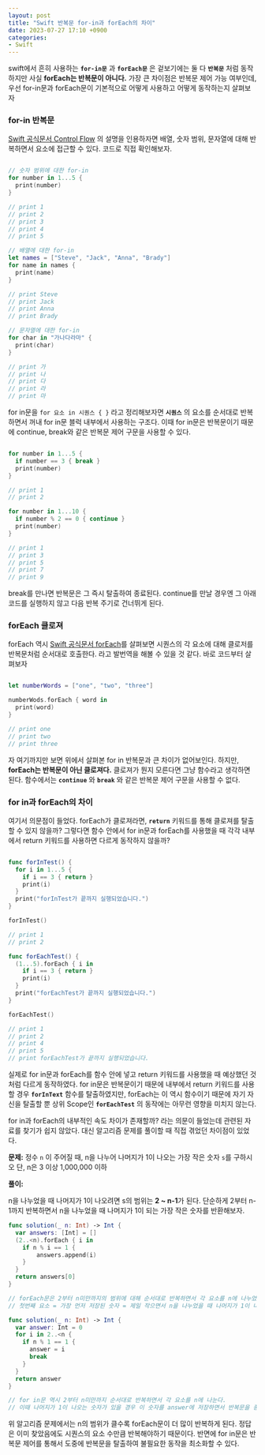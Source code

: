 ```yaml
---
layout: post
title: "Swift 반복문 for-in과 forEach의 차이"
date: 2023-07-27 17:10 +0900
categories:
- Swift
---
```

swift에서 흔히 사용하는 **`for-in문`** 과 **`forEach문`** 은 겉보기에는 둘 다 **`반복문`** 처럼 동작하지만 사실 **forEach는 반복문이 아니다.**  가장 큰 차이점은 반복문 제어 가능 여부인데, 우선 for-in문과 forEach문이 기본적으로 어떻게 사용하고 어떻게 동작하는지 살펴보자

### for-in 반복문

[Swift 공식문서 Control Flow](https://docs.swift.org/swift-book/documentation/the-swift-programming-language/controlflow) 의 설명을 인용하자면 배열, 숫자 범위, 문자열에 대해 반복하면서 요소에 접근할 수 있다. 
코드로 직접 확인해보자.

```swift

// 숫자 범위에 대한 for-in
for number in 1...5 { 
  print(number)
}

// print 1
// print 2
// print 3
// print 4
// print 5

// 배열에 대한 for-in
let names = ["Steve", "Jack", "Anna", "Brady"]
for name in names {
  print(name)
}

// print Steve
// print Jack
// print Anna
// print Brady

// 문자열에 대한 for-in
for char in "가나다라마" {
  print(char)
}

// print 가
// print 나
// print 다
// print 라
// print 마
```

for in문을 `for 요소 in 시퀀스 { }` 라고 정리해보자면 **`시퀀스`** 의 요소를 순서대로 반복하면서 꺼내 for in문 블럭 내부에서 사용하는 구조다. 이때 for in문은 반복문이기 때문에 continue, break와 같은 반복문 제어 구문을 사용할 수 있다.

```swift

for number in 1...5 {
  if number == 3 { break }
  print(number)
}

// print 1
// print 2

for number in 1...10 {
  if number % 2 == 0 { continue }
  print(number)
}

// print 1
// print 3
// print 5
// print 7
// print 9
```

break를 만나면 반복문은 그 즉시 탈출하여 종료된다. continue를 만날 경우엔 그 아래 코드를 실행하지 않고 다음 반복 주기로 건너뛰게 된다.

### forEach 클로져

forEach 역시 [Swift 공식문서 forEach](https://developer.apple.com/documentation/swift/array/foreach(_:))를 살펴보면 시퀀스의 각 요소에 대해 클로저를 반복문처럼 순서대로 호출한다. 라고 발번역을 해볼 수 있을 것 같다. 바로 코드부터 살펴보자

```swift

let numberWords = ["one", "two", "three"]

numberWods.forEach { word in
  print(word)
}

// print one
// print two
// print three
```

자 여기까지만 보면 위에서 살펴본 for in 반복문과 큰 차이가 없어보인다. 하지만, **forEach는 반복문이 아닌 클로져다.**  클로져가 뭔지 모른다면 그냥 함수라고 생각하면 된다. 함수에서는 **`continue`** 와 **`break`** 와 같은 반복문 제어 구문을 사용할 수 없다. 

### for in과 forEach의 차이

여기서 의문점이 들었다. forEach가 클로져라면, **`return`** 키워드를 통해 클로져를 탈출할 수 있지 않을까? 그렇다면 함수 안에서 for in문과 forEach를 사용했을 때 각각 내부에서 return 키워드를 사용하면 다르게 동작하지 않을까?

```swift

func forInTest() {
  for i in 1...5 {
    if i == 3 { return }
    print(i)
  }
  print("forInTest가 끝까지 실행되었습니다.")
}

forInTest()

// print 1
// print 2

func forEachTest() {
  (1...5).forEach { i in
    if i == 3 { return }
    print(i)
  }
  print("forEachTest가 끝까지 실행되었습니다.")
}

forEachTest()

// print 1
// print 2
// print 4
// print 5
// print forEachTest가 끝까지 실행되었습니다.
```

실제로 for in문과 forEach를 함수 안에 넣고 return 키워드를 사용했을 때 예상했던 것처럼 다르게 동작하였다.
for in문은 반복문이기 때문에 내부에서 return 키워드를 사용할 경우 **`forInText`** 함수를 탈출하였지만, forEach는 이 역시 함수이기 때문에 자기 자신을 탈출할 뿐 상위 Scope인 **`forEachTest`** 의 동작에는 아무런 영향을 미치지 않는다.

for in과 forEach의 내부적인 속도 차이가 존재할까? 라는 의문이 들었는데 관련된 자료를 찾기가 쉽지 않았다. 대신 알고리즘 문제를 풀이할 때 직접 겪었던 차이점이 있었다.

**문제:**
정수 `n` 이 주어질 때, n을 나누어 나머지가 1이 나오는 가장 작은 숫자 `s`를 구하시오
단, n은 3 이상 1,000,000 이하

**풀이:**

n을 나누었을 때 나머지가 1이 나오려면 s의 범위는 **2 ~ n-1**가 된다.
단순하게 2부터 n-1까지 반복하면서 n을 나누었을 때 나머지가 1이 되는 가장 작은 숫자를 반환해보자.

```swift
func solution(_ n: Int) -> Int {
  var answers: [Int] = []
  (2..<n).forEach { i in 
	if n % i == 1 {
		answers.append(i)
	}
  }
  return answers[0]
}

// forEach문은 2부터 n미만까지의 범위에 대해 순서대로 반복하면서 각 요소를 n에 나누었을 때 나머지가 1이 되는 숫자를 answers 배열에 추가한다. 그리고 answers의 첫번째 요소를 반환한다.
// 첫번째 요소 = 가장 먼저 저장된 숫자 = 제일 작으면서 n을 나누었을 때 나머지가 1이 나오는 숫자

func solution(_ n: Int) -> Int {
  var answer: Int = 0
  for i in 2..<n {
	if n % 1 == 1 {
	  answer = i
	  break
	}
  }
  return answer
}

// for in문 역시 2부터 n미만까지 순서대로 반복하면서 각 요소를 n에 나눈다.
// 이때 나머지가 1이 나오는 숫자가 있을 경우 이 숫자를 answer에 저장하면서 반복문을 종료한다.
```

위 알고리즘 문제에서는 n의 범위가 클수록 forEach문이 더 많이 반복하게 된다. 정답은 이미 찾았음에도 시퀀스의 요소 수만큼 반복해야하기 때문이다. 반면에 for in문은 반복문 제어를 통해서 도중에 반복문을 탈출하여 불필요한 동작을 최소화할 수 있다.
